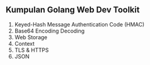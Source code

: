 ## Kumpulan Golang Web Dev Toolkit

1. Keyed-Hash Message Authentication Code (HMAC)
2. Base64 Encoding Decoding
3. Web Storage
4. Context
5. TLS & HTTPS
6. JSON
